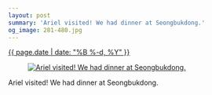 ```yaml
---
layout: post
summary: 'Ariel visited! We had dinner at Seongbukdong.'
og_image: 281-480.jpg
---
```


<p>
 <time>
  <a href="/281">
   {{ page.date | date: "%B %-d, %Y" }}
  </a>
 </time>
 <a href="/281">
  <figure data-taken="2/1/2014">
   <img alt="Ariel visited! We had dinner at Seongbukdong." sizes="(min-width: 700px) 50vw, calc(100vw - 2rem)" src="{{ site.assets_url }}/281-240.jpg" srcset="{{ site.assets_url }}/281-480.jpg 480w, {{ site.assets_url }}/281-360.jpg 360w, {{ site.assets_url }}/281-240.jpg 240w, {{ site.assets_url }}/281-120.jpg 120w"/>
  </figure>
 </a>
 <span>
  Ariel visited! We had dinner at Seongbukdong.
 </span>
</p>
